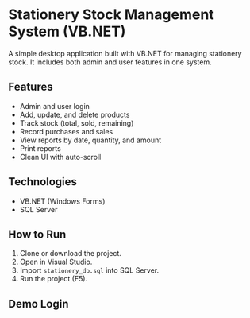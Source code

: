 # Stationery Stock Management System (VB.NET)

A simple desktop application built with VB.NET for managing stationery stock. It includes both admin and user features in one system.

## Features

- Admin and user login
- Add, update, and delete products
- Track stock (total, sold, remaining)
- Record purchases and sales
- View reports by date, quantity, and amount
- Print reports
- Clean UI with auto-scroll

## Technologies

- VB.NET (Windows Forms)
- SQL Server

## How to Run

1. Clone or download the project.
2. Open in Visual Studio.
3. Import `stationery_db.sql` into SQL Server.
4. Run the project (F5).

## Demo Login

